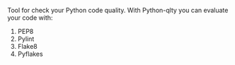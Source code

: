Tool for check your Python code quality. With Python-qlty you can evaluate your code with:

1. PEP8
2. Pylint
3. Flake8
4. Pyflakes